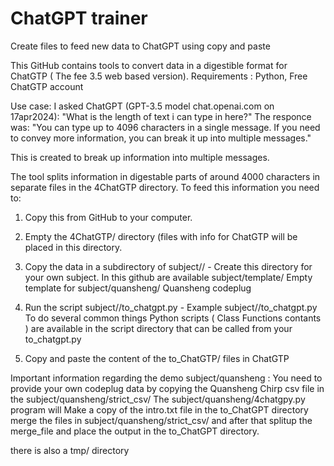 # ChatGPT trainer
Create files to feed new data to ChatGPT using copy and paste

This GitHub contains tools to convert data in a digestible format for ChatGTP ( The fee 3.5 web based version).
Requirements : Python,  Free ChatGTP account

Use case:
I asked ChatGPT (GPT-3.5 model chat.openai.com on 17apr2024): 
"What is the length of text i can type in here?"
The responce was:
"You can type up to 4096 characters in a single message. If you need to convey more information, you can break it up into multiple messages."


This is created to break up information into multiple messages.

The tool splits information in digestable parts of around 4000 characters in separate files in the 4ChatGTP directory.
To feed this information you need to:
1) Copy this from GitHub to your computer. 
2) Empty the 4ChatGTP/ directory  (files with info for ChatGTP will be placed in this directory.
3) Copy the data in a subdirectory of subject/<yoursubject>/    -  Create this directory for your own subject. 
																	In this github are available
																			subject/template/	Empty template for <yoursunject>
																			subject/quansheng/  Quansheng codeplug 

4) Run the  script subject/<yoursubject>/to_chatgpt.py            -  Example subject/<yoursubject>/to_chatgpt.py  
	To do several common things Python scripts ( Class Functions contants ) are available in the script directory that can be called from your to_chatgpt.py  

5) Copy and paste the content of the to_ChatGTP/ files in ChatGTP

Important information regarding the demo  subject/quansheng : 
You need to provide your own codeplug data by copying the Quansheng Chirp csv file in the subject/quansheng/strict_csv/
The subject/quansheng/4chatgpy.py program will 
Make a copy of the intro.txt file in the to_ChatGPT directory
merge the files in subject/quansheng/strict_csv/ and after that splitup the merge_file and place the output in the to_ChatGPT directory. 


there is also a tmp/ directory 

